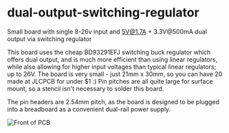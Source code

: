 # dual-output-switching-regulator
Small board with single 8-26v input and 5V@1.7A + 3.3V@500mA dual output via switching regulator

This board uses the cheap BD93291EFJ switching buck regulator which offers dual output, and is much more efficient than using linear regulators, while also allowing for higher input voltages than typical linear regulators; up to 26V. The board is very small - just 21mm x 30mm, so you can have 20 made at JLCPCB for under $1 :) Pin pitches are all quite large for surface mount, so a stencil isn't necessary to solder this board.

The pin headers are 2.54mm pitch, as the board is designed to be plugged into a breadboard as a convenient dual-rail power supply.

![Front of PCB](master/reg-back.png?raw=true)
